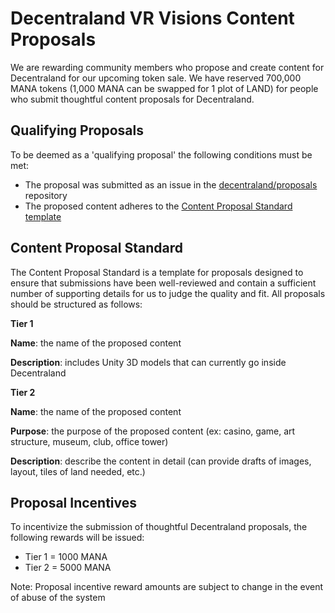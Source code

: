 # Decentraland VR Visions Content Proposals
We are rewarding community members who propose and create content for Decentraland for our upcoming token sale. We have reserved 700,000 MANA tokens (1,000 MANA can be swapped for 1 plot of LAND) for people who submit thoughtful content proposals for Decentraland.

## Qualifying Proposals
To be deemed as a 'qualifying proposal' the following conditions must be met:
* The proposal was submitted as an issue in the [decentraland/proposals](https://github.com/decentraland/proposals) repository
* The proposed content adheres to the [Content Proposal Standard template](#content-proposal-standard)

## Content Proposal Standard
The Content Proposal Standard is a template for proposals designed to ensure that submissions have been well-reviewed and contain a sufficient number of supporting details for us to judge the quality and fit. All proposals should be structured as follows:

**Tier 1**

**Name**: the name of the proposed content

**Description**: includes Unity 3D models that can currently go inside Decentraland

**Tier 2**

**Name**: the name of the proposed content

**Purpose**: the purpose of the proposed content (ex: casino, game, art structure, museum, club, office tower)

**Description**: describe the content in detail (can provide drafts of images, layout, tiles of land needed, etc.)

## Proposal Incentives
To incentivize the submission of thoughtful Decentraland proposals, the following rewards will be issued:

* Tier 1 = 1000 MANA
* Tier 2 = 5000 MANA

Note: Proposal incentive reward amounts are subject to change in the event of abuse of the system

